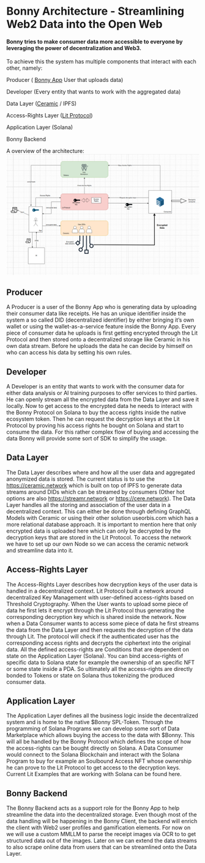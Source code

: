 # Bonny Architecture - Streamlining Web2 Data into the Open Web

#### Bonny tries to make consumer data more accessible to everyone by leveraging the power of decentralization and Web3.
To achieve this the system has multiple components that interact with each other, namely: 

Producer ( [Bonny App](https://github.com/getBonny/bonny-beta) User that uploads data)

Developer (Every entity that wants to work with the aggregated data)

Data Layer ([Ceramic](https://ceramic.network/) / IPFS)

Access-Rights Layer ([Lit Protocol](https://www.litprotocol.com/))

Application Layer (Solana)

Bonny Backend

A overview of the architecture:
![Architecture Diagram](https://github.com/getBonny/radar-submission/blob/main/Architecture.png)



## Producer

A Producer is a user of the Bonny App who is generating data by uploading their consumer data like receipts. He has an unique identifier inside the system a so called DID (decentralized identifier) by either bringing it’s own wallet or using the wallet-as-a-service feature inside the Bonny App. Every piece of consumer data he uploads is first getting encrypted through the Lit Protocol and then stored onto a decentralized storage like Ceramic in his own data stream. Before he uploads the data he can decide by himself on who can access his data by setting his own rules.

## Developer
A Developer is an entity that wants to work with the consumer data for either data analysis or AI training purposes to offer services to third parties. He can openly stream all the encrypted data from the Data Layer and save it locally. Now to get access to the encrypted data he needs to interact with the Bonny Protocol on Solana to buy the access rights inside the native ecosystem token. Then he can request the decryption keys at the Lit Protocol by proving his access rights he bought on Solana  and start to consume the data. For this rather complex flow of buying and accessing the data Bonny will provide some sort of SDK to simplify the usage.

## Data Layer
The Data Layer describes where and how all the user data and aggregated anonymized data is stored. The current status is to use the https://ceramic.network which is built on top of IPFS to generate data streams around DIDs which can be streamed by consumers (Other hot options are also https://streamr.network or https://cere.network).
The Data Layer handles all the storing and association of the user data in a decentralized context. This can either be done through defining GraphQL Models with Ceramic or using their other solution useorbis.com which has a more relational database approach.
It is important to mention here that only encrypted data is uploaded here which can only be decrypted by the decryption keys that are stored in the Lit Protocol.
To access the network we have to set up our own Node so we can access the ceramic network and streamline data into it.

## Access-Rights Layer

The Access-Rights Layer describes how decryption keys of the user data is handled in a decentralized context. Lit Protocol built a network around decentralized Key Management with user-defined access-rights based on Threshold Cryptography.
When the User wants to upload some piece of data he first lets it encrypt through the Lit Protocol thus generating the corresponding decryption key which is shared inside the network. Now when a Data Consumer wants to access some piece of data he first streams the data from the Data Layer and then requests the decryption of the data through Lit. The protocol will check if the authenticated user has the corresponding access rights and decrypts the ciphertext into the original data.
All the defined access-rights are Conditions that are dependent on state on the Application Layer (Solana). You can bind access-rights of specific data to Solana state for example the ownership of an specific NFT or some state inside a PDA. So ultimately all the access-rights are directly bonded to Tokens or state on Solana thus tokenizing the produced consumer data.


## Application Layer

The Application Layer defines all the business logic inside the decentralized system and is home to the native $Bonny SPL-Token. Through the programming of Solana Programs we can develop some sort of Data Marketplace which allows buying the access to the data with $Bonny.
This will all be handled by the Bonny Protocol which defines the scope of how the access-rights can be bought directly on Solana.
A Data Consumer would connect to the Solana Blockchain and interact with the Solana Program to buy for example an Soulbound Access NFT whose ownership he can prove to the Lit Protocol to get access to the decryption keys.
Current Lit Examples that are working with Solana can be found here.

## Bonny Backend

The Bonny Backend acts as a support role for the Bonny App to help streamline the data into the decentralized storage. Even though most of the data handling will be happening in the Bonny Client, the backend will enrich the client with Web2 user profiles and gamification elements.
For now on we will use a custom MMLLM to parse the receipt images via OCR to to get structured data out of the images. Later on we can extend the data streams to also scrape online data from users that can be streamlined onto the Data Layer.



